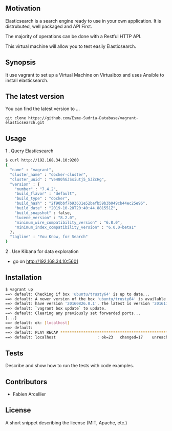 ## Motivation

Elasticsearch is a search engine ready to use in your own application.
It is distrubuted, well packaged and API First.

The majority of operations can be done with a Restful HTTP API.

This virtual machine will allow you to test easily Elasticsearch.

## Synopsis

It use vagrant to set up a Virtual Machine on Virtualbox and
uses Ansible to install elasticsearch.

## The latest version

You can find the latest version to ...

    git clone https://github.com/Esme-Sudria-Database/vagrant-elasticsearch.git

## Usage

1 . Query Elasticsearch

```bash
$ curl http://192.168.34.10:9200
{
  "name" : "vagrant",
  "cluster_name" : "docker-cluster",
  "cluster_uuid" : "Ve480hGJSsiutj5_SJZcHg",
  "version" : {
    "number" : "7.4.2",
    "build_flavor" : "default",
    "build_type" : "docker",
    "build_hash" : "2f90bbf7b93631e52bafb59b3b049cb44ec25e96",
    "build_date" : "2019-10-28T20:40:44.881551Z",
    "build_snapshot" : false,
    "lucene_version" : "8.2.0",
    "minimum_wire_compatibility_version" : "6.8.0",
    "minimum_index_compatibility_version" : "6.0.0-beta1"
  },
  "tagline" : "You Know, for Search"
}
```

2 . Use Kibana for data exploration

* go on http://192.168.34.10:5601

## Installation

```bash
$ vagrant up
==> default: Checking if box 'ubuntu/trusty64' is up to date...
==> default: A newer version of the box 'ubuntu/trusty64' is available! You currently
==> default: have version '20160826.0.1'. The latest is version '20161109.0.0'. Run
==> default: `vagrant box update` to update.
==> default: Clearing any previously set forwarded ports...
[...]
==> default: ok: [localhost]
==> default:
==> default: PLAY RECAP *********************************************************************
==> default: localhost                  : ok=23   changed=17    unreachable=0    failed=0
```

## Tests

Describe and show how to run the tests with code examples.

## Contributors

* Fabien Arcellier

## License

A short snippet describing the license (MIT, Apache, etc.)
